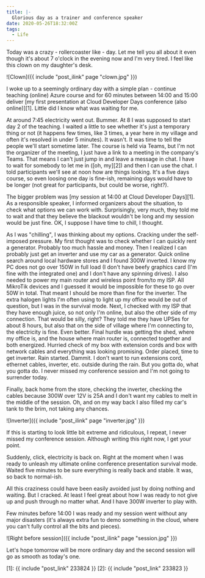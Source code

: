 ```yaml
---
title: |-
  Glorious day as a trainer and conference speaker
date: 2020-05-26T18:32:00Z
tags:
  - Life
---
```

Today was a crazy - rollercoaster like - day. Let me tell you all about it even though it's about 7 o'clock in the evening now and I'm very tired. I feel like this clown on my daughter's desk.

<!-- excerpt -->

![Clown]({{ include "post_ilink" page "clown.jpg" }})

I woke up to a seemingly ordinary day with a simple plan - continue teaching (online) Azure course and for 60 minutes between 14:00 and 15:00 deliver [my first presentation at Cloud Developer Days conference (also online)][1]. Little did I know what was waiting for me.

At around 7:45 electricity went out. Bummer. At 8 I was supposed to start day 2 of the teaching. I waited a little to see whether it's just a temporary thing or not (it happens few times, like 3 times, a year here in my village and often it's resolved in under 5 minutes). It wasn't. It was time to tell the people we'll start sometime later. The course is held via Teams, but I'm not the organizer of the meeting, I just have a link to a meeting in the company's Teams. That means I can't just jump in and leave a message in chat. I have to wait for somebody to let me in ([oh, my][2]) and then I can use the chat. I told participants we'll see at noon how are things looking. It's a five days course, so even loosing one day is fine-ish, remaining days would have to be longer (not great for participants, but could be worse, right?). 

The bigger problem was [my session at 14:00 at Cloud Developer Days][1]. As a responsible speaker, I informed organizers about the situation, to check what options we can work with. Surprisingly, very much, they told me to wait and that they believe the blackout wouldn't be long and my session would be just fine. OK, I suppose I have time to chill, I thought.

As I was "chilling", I was thinking about my options. Cracking under the self-imposed pressure. My first thought was to check whether I can quickly rent a generator. Probably too much hassle and money. Then I realized I can probably just get an inverter and use my car as a generator. Quick online search around local hardware stores and I found 300W inverted. I know my PC does not go over 150W in full load (I don't have beefy graphics card (I'm fine with the integrated one) and I don't have any spinning drives). I also needed to power my main router and wireless point from/to my ISP. All MikroTik devices and I guessed it would be impossible for these to go over 50W in total. That meant I should be more than fine for the inverter. The extra halogen lights I'm often using to light up my office would be out of question, but I was in the survival mode. Next, I checked with my ISP that they have enough juice, so not only I'm online, but also the other side of my connection. That would be silly, right? They told me they have UPSes for about 8 hours, but also that on the side of village where I'm connecting to, the electricity is fine. Even better. Final hurdle was getting the shed, where my office is, and the house where main router is, connected together and both energized. Hurried check of my box with extension cords and box with network cables and everything was looking promising. Order placed, time to get inverter. Rain started. Dammit. I don't want to run extensions cord, ethernet cables, inverter, etc. outside during the rain.  But you gotta do, what you gotta do. I never missed my conference session and I'm not going to surrender today.

Finally, back home from the store, checking the inverter, checking the cables because 300W over 12V is 25A and I don't want my cables to melt in the middle of the session. Oh, and on my way back I also filled my car's tank to the brim, not taking any chances. 

![Inverter]({{ include "post_ilink" page "inverter.jpg" }})

If this is starting to look little bit extreme and ridiculous, I repeat, I never missed my conference session. Although writing this right now, I get your point. 

Suddenly, click, electricity is back on. Right at the moment when I was ready to unleash my ultimate online conference presentation survival mode. Waited five minutes to be sure everything is really back and stable. It was, so back to normal-ish. 

All this craziness could have been easily avoided just by doing nothing and waiting. But I cracked. At least I feel great about how I was ready to not give up and push through no matter what. And I have 300W inverter to play with.

Few minutes before 14:00 I was ready and my session went without any major disasters (it's always extra fun to demo something in the cloud, where you can't fully control all the bits and pieces).

![Right before session]({{ include "post_ilink" page "session.jpg" }})

Let's hope tomorrow will be more ordinary day and the second session will go as smooth as today's one.

[1]: {{ include "post_link" 233824 }}
[2]: {{ include "post_link" 233823 }}
